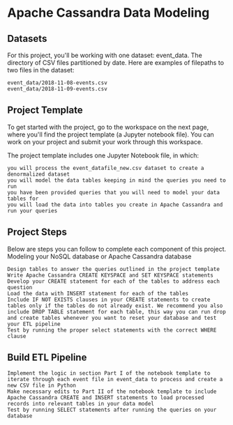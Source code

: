 # Apache Cassandra Data Modeling 

## Datasets

For this project, you'll be working with one dataset: event_data. The directory of CSV files partitioned by date. Here are examples of filepaths to two files in the dataset:

``` 
event_data/2018-11-08-events.csv
event_data/2018-11-09-events.csv
```

## Project Template

To get started with the project, go to the workspace on the next page, where you'll find the project template (a Jupyter notebook file). You can work on your project and submit your work through this workspace.

The project template includes one Jupyter Notebook file, in which:

    you will process the event_datafile_new.csv dataset to create a denormalized dataset
    you will model the data tables keeping in mind the queries you need to run
    you have been provided queries that you will need to model your data tables for
    you will load the data into tables you create in Apache Cassandra and run your queries

## Project Steps

Below are steps you can follow to complete each component of this project.
Modeling your NoSQL database or Apache Cassandra database

    Design tables to answer the queries outlined in the project template
    Write Apache Cassandra CREATE KEYSPACE and SET KEYSPACE statements
    Develop your CREATE statement for each of the tables to address each question
    Load the data with INSERT statement for each of the tables
    Include IF NOT EXISTS clauses in your CREATE statements to create tables only if the tables do not already exist. We recommend you also include DROP TABLE statement for each table, this way you can run drop and create tables whenever you want to reset your database and test your ETL pipeline
    Test by running the proper select statements with the correct WHERE clause

## Build ETL Pipeline

    Implement the logic in section Part I of the notebook template to iterate through each event file in event_data to process and create a new CSV file in Python
    Make necessary edits to Part II of the notebook template to include Apache Cassandra CREATE and INSERT statements to load processed records into relevant tables in your data model
    Test by running SELECT statements after running the queries on your database

